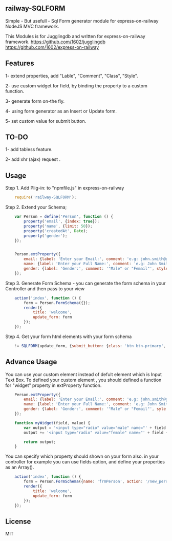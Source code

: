 ## railway-SQLFORM

Simple - But usefull - Sql Form generator module for express-on-railway NodeJS MVC framework.

This Modules is for Jugglingdb and written for express-on-railway framework. 
	https://github.com/1602/jugglingdb
	https://github.com/1602/express-on-railway

## Features
1- extend properties, add "Lable", "Comment", "Class", "Style".

2- use custom widget for field, by binding the property to a custom function.

3- generate form on-the fly.

4- using form generator as an Insert or Update form.

5- set custom value for submit button.

## TO-DO
1- add tabless feature.

2- add xhr (ajax) request .

## Usage

Step 1. Add Plig-in: to "npmfile.js" in express-on-railway

```javascript
    require('railway-SQLFORM');
```

Step 2. Extend your Schema;

```javascript
	var Person = define('Person', function () {
	    property('email', {index: true});
	    property('name', {limit: 50});
	    property('createdAt', Date);
	    property('gender');
	});


	Person.extProperty({
		email: {label: 'Enter your Email:', comment: 'e.g: john.smith@gmail.com'},
		name: {label: 'Enter your Full Name:', comment: 'e.g: John Smith'},
		gender: {label: 'Gender:', comment: '"Male" or "Femail"', style:'width: 40px'}
	});
```

Step 3. Generate Form Schema - you can generate the form schema in your Controller and then pass to your view

```javascript
	action('index', function () {
		form = Person.FormSchema({});
	    render({
	        title: 'welcome',
			update_form: form
	    });
	});
```

Step 4. Get your form html elements with your form schema

```javascript
	!= SQLFORM(update_form, {submit_button: {class: 'btn btn-primary', value: 'اSubmit Form'}, hidden: {myhidden: {id: 'hiddenbox1', value:'somevalue'}, myhidden2: {id:'', value:'2'}}}, request)
```

## Advance Usage

You can use your custom element instead of defult element which is Input Text Box.
To defined your custom element , you should defined a function for "widget" property in extProperty function.

```javascript
	Person.extProperty({
		email: {label: 'Enter your Email:', comment: 'e.g: john.smith@gmail.com'},
		name: {label: 'Enter your Full Name:', comment: 'e.g: John Smith'},
		gender: {label: 'Gender:', comment: '"Male" or "Femail"', syle:'width: 40px', widget: myWidget}
	});

	function myWidget(field, value) {
		var output = '<input type="radio" value="male" name="' + field + '" /> Male <br />';
		output += '<input type="radio" value="female" name="' + field + '" /> Female';

		return output;
	}
```

You can specify which property should shown on your form also.
in your controller for example you can use fields option, and define your properties as an Array().

```javascript
	action('index', function () {
		form = Person.FormSchema({name: 'frmPerson', action: '/new_person'}, {}, ['email', 'name']);
	    render({
	        title: 'welcome',
			update_form: form
	    });
	});
```




## License

MIT